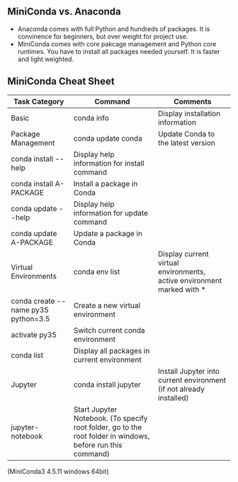 ## MiniConda vs. Anaconda

- Anaconda comes with full Python and hundreds of packages. It is convinence for beginners, but over weight for project use. 
- MiniConda comes with core pakcage management and Python core runtimes. You have to install all packages needed yourself. It is faster and light weighted.

## MiniConda Cheat Sheet

Task Category | Command | Comments
------------- | --------|---------
Basic | conda info | Display installation information
Package Management | conda update conda | Update Conda to the latest version
 | conda install --help | Display help information for install command
 | conda install A-PACKAGE | Install a package in Conda
 | conda update --help | Display help information for update command
 | conda update A-PACKAGE | Update a package in Conda
Virtual Environments | conda env list | Display current virtual environments, active environment marked with *
 | conda create --name py35 python=3.5 | Create a new virtual environment
 | activate py35 | Switch current conda environment
 | conda list | Display all packages in current environment
Jupyter | conda install jupyter | Install Jupyter into current environment (if not already installed)
 | jupyter-notebook | Start Jupyter Notebook. (To specify root folder, go to the root folder in windows, before run this command)
 
(MiniConda3 4.5.11 windows 64bit)


